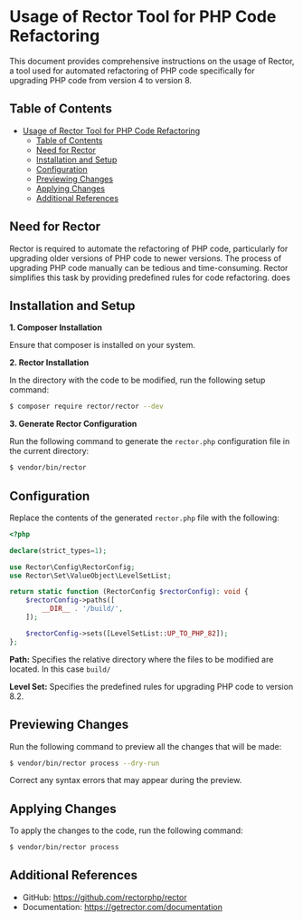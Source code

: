 # Usage of Rector Tool for PHP Code Refactoring

This document provides comprehensive instructions on the usage of Rector, a tool used for automated refactoring of PHP code specifically for upgrading PHP code from version 4 to version 8.

## Table of Contents

- [Usage of Rector Tool for PHP Code Refactoring](#usage-of-rector-tool-for-php-code-refactoring)
  - [Table of Contents](#table-of-contents)
  - [Need for Rector](#need-for-rector)
  - [Installation and Setup](#installation-and-setup)
  - [Configuration](#configuration)
  - [Previewing Changes](#previewing-changes)
  - [Applying Changes](#applying-changes)
  - [Additional References](#additional-references)

## Need for Rector

Rector is required to automate the refactoring of PHP code, particularly for upgrading older versions of PHP code to newer versions. The process of upgrading PHP code manually can be tedious and time-consuming. Rector simplifies this task by providing predefined rules for code refactoring.
does
## Installation and Setup

**1. Composer Installation**

Ensure that composer is installed on your system.

**2. Rector Installation**

In the directory with the code to be modified, run the following setup command:

```bash
$ composer require rector/rector --dev
```

**3. Generate Rector Configuration**

Run the following command to generate the `rector.php` configuration file in the current directory:

```bash
$ vendor/bin/rector
```

## Configuration

Replace the contents of the generated `rector.php` file with the following:

```php
<?php

declare(strict_types=1);

use Rector\Config\RectorConfig;
use Rector\Set\ValueObject\LevelSetList;

return static function (RectorConfig $rectorConfig): void {
    $rectorConfig->paths([
        __DIR__ . '/build/',
    ]);

    $rectorConfig->sets([LevelSetList::UP_TO_PHP_82]);
};
```

**Path:** Specifies the relative directory where the files to be modified are located. In this case `build/`

**Level Set:** Specifies the predefined rules for upgrading PHP code to version 8.2.

## Previewing Changes

Run the following command to preview all the changes that will be made:

```bash
$ vendor/bin/rector process --dry-run
```

Correct any syntax errors that may appear during the preview.

## Applying Changes

To apply the changes to the code, run the following command:

```bash
$ vendor/bin/rector process
```

## Additional References

- GitHub: https://github.com/rectorphp/rector
- Documentation: https://getrector.com/documentation